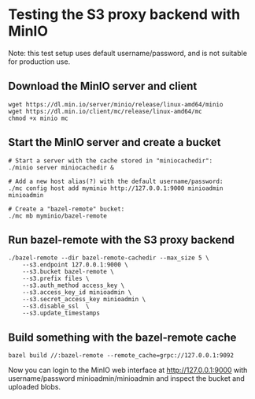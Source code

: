 # Testing the S3 proxy backend with MinIO

Note: this test setup uses default username/password, and is not suitable for
production use.

## Download the MinIO server and client

    wget https://dl.min.io/server/minio/release/linux-amd64/minio
    wget https://dl.min.io/client/mc/release/linux-amd64/mc
    chmod +x minio mc

## Start the MinIO server and create a bucket

    # Start a server with the cache stored in "miniocachedir":
    ./minio server miniocachedir &

    # Add a new host alias(?) with the default username/password:
    ./mc config host add myminio http://127.0.0.1:9000 minioadmin minioadmin

    # Create a "bazel-remote" bucket:
    ./mc mb myminio/bazel-remote

## Run bazel-remote with the S3 proxy backend

    ./bazel-remote --dir bazel-remote-cachedir --max_size 5 \
    	--s3.endpoint 127.0.0.1:9000 \
    	--s3.bucket bazel-remote \
    	--s3.prefix files \
    	--s3.auth_method access_key \
    	--s3.access_key_id minioadmin \
    	--s3.secret_access_key minioadmin \
    	--s3.disable_ssl  \
        --s3.update_timestamps


## Build something with the bazel-remote cache

    bazel build //:bazel-remote --remote_cache=grpc://127.0.0.1:9092

Now you can login to the MinIO web interface at http://127.0.0.1:9000 with
username/password minioadmin/minioadmin and inspect the bucket and uploaded
blobs.
